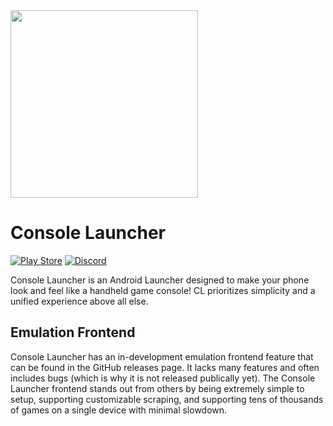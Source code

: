 <img src="https://play-lh.googleusercontent.com/A0bYLfyGPBekYnJ5njapWij7irU0l38qI96yBWku4G0zOZVzx_8cBd6FmLLB-478mTPO=w2560-h1440-rw" height="300">

# Console Launcher

[![Play Store](https://img.shields.io/badge/Google_Play-414141?style=for-the-badge&logo=google-play&logoColor=white)](https://play.google.com/store/apps/details?id=com.k2.consolelauncher)
[![Discord](https://img.shields.io/badge/Discord-%235865F2.svg?style=for-the-badge&logo=discord&logoColor=white)](https://discord.gg/B3wubCXAvj)


Console Launcher is an Android Launcher designed to make your phone look and feel like a handheld game console! CL prioritizes simplicity and a unified experience above all else.

## Emulation Frontend

Console Launcher has an in-development emulation frontend feature that can be found in the GitHub releases page. It lacks many features and often includes bugs (which is why it is not released publically yet). The Console Launcher frontend stands out from others by being extremely simple to setup, supporting customizable scraping, and supporting tens of thousands of games on a single device with minimal slowdown.
